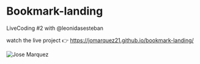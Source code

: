 # Bookmark-landing
LiveCoding #2 with @leonidasesteban 

watch the live project 👉 https://jomarquez21.github.io/bookmark-landing/

![Jose Marquez](https://repository-images.githubusercontent.com/264555999/9bfdc700-97bb-11ea-8a14-938efcb827c6)
